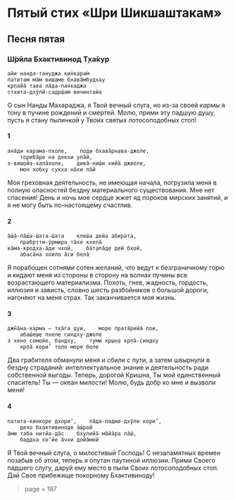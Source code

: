 # Пятый стих «Шри Шикшаштакам»

## Песня пятая

### Ш́рӣла Бхактивинод Т̣ха̄кур

    айи нанда-тануджа кин̇карам̇
    патитам̇ ма̄м̇ виш̣аме бхава̄мбудхау
    кр̣пайа̄ тава па̄да-пан̇каджа
    стхита-дхӯлӣ-садр̣ш́ам̇ вичинтайа

О сын Нанды Махараджа, я Твой вечный слуга, но из-за своей *кармы* я тону в пучине рождений и смертей. Молю, прими эту падшую душу, пусть я стану пылинкой у Твоих святых лотосоподобных стоп!

#### 1

    ана̄ди карама-пхоле,    под̣и бхава̄рн̣ава-джоле,
        ториба̄ре на декхи упа̄й,
    э-виш̣ойа-хала̄холе,    дива̄-ниш́и хийа̄ джволе,
        мон кобху сукха на̄хи па̄й

Моя греховная деятельность, не имеющая начала, погрузила меня в полную опасностей бездну материального существования. Мне нет спасения! День и ночь мое сердце жжет яд пороков мирских занятий, и я не могу быть по-настоящему счастлив.

#### 2

    а̄ш́а̄-па̄ш́а-ш́ата-ш́ата    клеш́а дейа абирата,
        прабр̣тти-ӯрмира та̄хе кхела̄
    ка̄ма-кродха-а̄ди чхой,    ба̄т̣апа̄д̣е дей бхой,
        абаса̄на хоило а̄си бела̄

Я порабощен сотнями сотен желаний, что ведут к безграничному горю и кидают меня из стороны в сторону на волнах пучины все возрастающего материализма. Похоть, гнев, жадность, гордость, иллюзия и зависть, словно шесть разбойников с большой дороги, нагоняют на меня страх. Так заканчивается моя жизнь.

#### 3

    джн̃а̄на-карма — т̣ха̄га дуи,    море прата̄рийа̄ лои,
        абаш́еш̣е пхеле синдху-джоле
    э хено сомойе, бандху,    туми кр̣ш̣н̣а кр̣па̄-синдху
        кр̣па̄ кори’ толо море боле

Два грабителя обманули меня и сбили с пути, а затем швырнули в бездну страданий: интеллектуальное знание и деятельность ради собственной выгоды. Теперь, дорогой Кришна, Ты мой единственный спаситель! Ты — океан милости! Молю, будь добр ко мне и вызволи меня!

#### 4

    патита-кин̇коре дхори’,    па̄да-падма-дхӯли кори’,
        дехо бхактивиноде а̄ш́рой
    а̄ми таба нитйа-да̄с    бхулийа̄ ма̄йа̄ра па̄ш́,
        баддха хо’йе а̄чхи дойа̄мой

Я Твой вечный слуга, о милостивый Господь! С незапамятных времен позабыв об этом, теперь я опутан паутиной иллюзии. Прими Своего падшего слугу, даруй ему место в пыли Своих лотосоподобных стоп. Дай Свое прибежище покорному Бхактивиноду!


> page = 187
